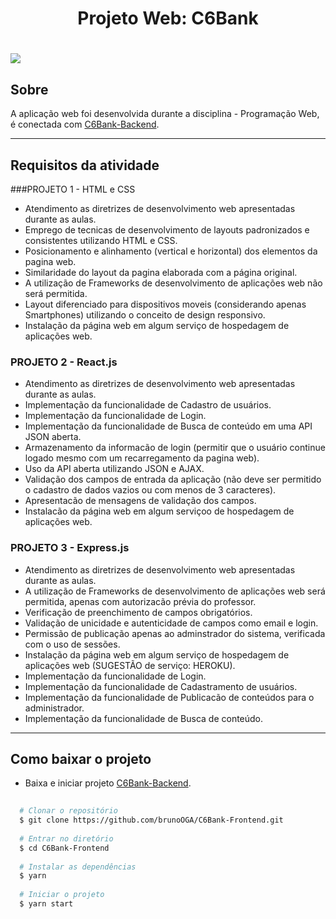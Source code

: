 <h1 align="center">Projeto Web: C6Bank</h1>
<h1>
   <img src="https://ik.imagekit.io/nfoyn1wc6g/apresentacao-f_wXExO9QwY.gif">
</h1>

## Sobre
A aplicação web foi desenvolvida durante a disciplina - Programação Web, é conectada com [C6Bank-Backend](https://github.com/brunoOGA/C6Bank-Backend).

---

## Requisitos da atividade

###PROJETO 1 - HTML e CSS

- Atendimento as diretrizes de desenvolvimento web apresentadas durante as aulas.
- Emprego de tecnicas de desenvolvimento de layouts padronizados e consistentes utilizando HTML e CSS.
- Posicionamento e alinhamento (vertical e horizontal) dos elementos da pagina web.
- Similaridade do layout da pagina elaborada com a página original.
- A utilização de Frameworks de desenvolvimento de aplicações web não será permitida.
- Layout diferenciado para dispositivos moveis (considerando apenas Smartphones) utilizando o conceito de design responsivo.
- Instalação da página web em algum serviço de hospedagem de aplicações web.

### PROJETO 2 - React.js

- Atendimento as diretrizes de desenvolvimento web apresentadas durante as aulas. 
- Implementação da funcionalidade de Cadastro de usuários.
- Implementação da funcionalidade de Login. 
- Implementação da funcionalidade de Busca de conteúdo em uma API JSON aberta. 
- Armazenamento da informacão de login (permitir que o usuário continue logado mesmo com um recarregamento da pagina web).
- Uso da API aberta utilizando JSON e AJAX.
- Validação dos campos de entrada da aplicação (não deve ser permitido o cadastro de dados vazios ou com menos de 3 caracteres).
- Apresentacão de mensagens de validação dos campos.
- Instalacão da página web em algum serviçoo de hospedagem de aplicações web.

### PROJETO 3 - Express.js

- Atendimento as diretrizes de desenvolvimento web apresentadas durante as aulas.
- A utilização de Frameworks de desenvolvimento de aplicações web será permitida, apenas com autorizacão prévia do professor.
- Verificação de preenchimento de campos obrigatórios.
- Validação de unicidade e autenticidade de campos como email e login.
- Permissão de publicação apenas ao adminstrador do sistema, verificada com o uso de sessões.
- Instalação da página web em algum serviço de hospedagem de aplicações web (SUGESTÃO de serviço: HEROKU).
- Implementação da funcionalidade de Login.
- Implementação da funcionalidade de Cadastramento de usuários.
- Implementação da funcionalidade de Publicacão de conteúdos para o administrador.
- Implementação da funcionalidade de Busca de conteúdo. 

---

## Como baixar o projeto 

- Baixa e iniciar projeto [C6Bank-Backend](https://github.com/brunoOGA/C6Bank-Backend).

```bash
  
  # Clonar o repositório
  $ git clone https://github.com/brunoOGA/C6Bank-Frontend.git
  
  # Entrar no diretório
  $ cd C6Bank-Frontend
  
  # Instalar as dependências
  $ yarn
  
  # Iniciar o projeto
  $ yarn start
  
```
